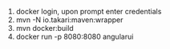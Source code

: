 1. docker login, upon prompt enter credentials
2. mvn -N io.takari:maven:wrapper
3. mvn docker:build
4. docker run -p 8080:8080 angularui 